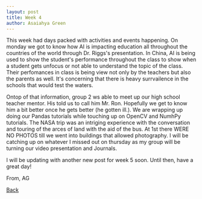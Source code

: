 ```yaml
---
layout: post
title: Week 4
author: Asaiahya Green
---
```


This week had days packed with activities and events happening. On monday we got to know how AI is impacting education all throughout the countries of the world through Dr. Riggs's presentation. In China, AI is being used to show the student's performance throughout the class to show when a student gets unfocus or not able to understand the topic of the class. Their perfomances in class is being view not only by the teachers but also the parents as well. It's concerning that there is heavy surrvailence in the schools that would test the waters. 

Ontop of that information, group 2 ws able to meet up our high school teacher mentor. His told us to call him Mr. Ron. Hopefully we get to know him a bit better once he gets better (he gotten ill.). We are wrapping up doing our Pandas tutorials while touching up on OpenCV and NumhPy tutorials. The NASA trip was an intriging experience with the conversation and touring of the arces of land with the aid of the bus. At 1st there WERE NO PHOTOS till we went into buildings that allowed photography. I will be catching up on whatever I missed out on thursday as my group will be turning our video presentation and Journals. 

I will be updating with another new post for week 5 soon. Until then, have a great day!
  
  From, AG
  
[Back](./)
